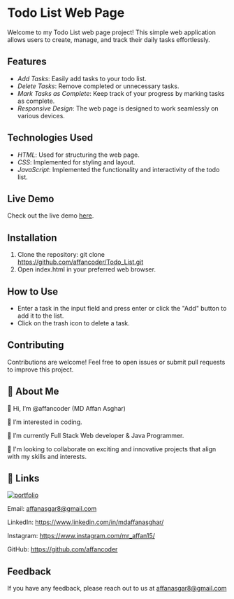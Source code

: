 # Todo List Web Page

Welcome to my Todo List web page project! This simple web application allows users to create, manage, and track their daily tasks effortlessly.

## Features

- *Add Tasks*: Easily add tasks to your todo list.
- *Delete Tasks*: Remove completed or unnecessary tasks.
- *Mark Tasks as Complete*: Keep track of your progress by marking tasks as complete.
- *Responsive Design*: The web page is designed to work seamlessly on various devices.

## Technologies Used

- *HTML*: Used for structuring the web page.
- *CSS*: Implemented for styling and layout.
- *JavaScript*: Implemented the functionality and interactivity of the todo list.

## Live Demo

Check out the live demo [here](https://affancoder.github.io/Todo_List/).

## Installation

1. Clone the repository: git clone https://github.com/affancoder/Todo_List.git
2. Open index.html in your preferred web browser.

## How to Use

- Enter a task in the input field and press enter or click the "Add" button to add it to the list.
- Click on the trash icon to delete a task.

## Contributing

Contributions are welcome! Feel free to open issues or submit pull requests to improve this project.

## 🚀 About Me
👋 Hi, I’m @affancoder (MD Affan Asghar)

👀 I’m interested in coding.
 
🌱 I’m currently Full Stack Web developer & Java Programmer.

💞️ I'm looking to collaborate on exciting and innovative projects that align with my skills and interests.

## 🔗 Links
[![portfolio](https://img.shields.io/badge/my_portfolio-000?style=for-the-badge&logo=ko-fi&logoColor=white)](https://affancoder.github.io/Portfolio_Website/)

Email: affanasgar8@gmail.com

LinkedIn: https://www.linkedin.com/in/mdaffanasghar/

Instagram: https://www.instagram.com/mr_affan15/

GitHub: https://github.com/affancoder

## Feedback

If you have any feedback, please reach out to us at affanasgar8@gmail.com



